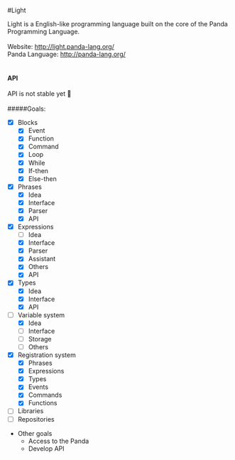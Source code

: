#Light

Light is a English-like programming language built on the core of the Panda Programming Language.
<br>
<br>
Website: http://light.panda-lang.org/
<br>
Panda Language: http://panda-lang.org/
<br>
<br>
#### API
API is not stable yet :red_circle:
<br>
<br>
#####Goals:
- [x] Blocks
  - [x] Event
  - [x] Function
  - [x] Command
  - [x] Loop
  - [x] While
  - [x] If-then
  - [x] Else-then
- [x] Phrases
  - [x] Idea
  - [x] Interface
  - [x] Parser
  - [x] API
- [x] Expressions
  - [ ] Idea
  - [x] Interface
  - [x] Parser
  - [x] Assistant
  - [x] Others
  - [x] API
- [x] Types
  - [x] Idea
  - [x] Interface
  - [x] API
- [ ] Variable system
  - [x] Idea
  - [ ] Interface
  - [ ] Storage
  - [ ] Others
- [x] Registration system
  - [x] Phrases
  - [x] Expressions
  - [x] Types
  - [x] Events
  - [x] Commands
  - [x] Functions
- [ ] Libraries
- [ ] Repositories
- Other goals
  - Access to the Panda
  - Develop API
